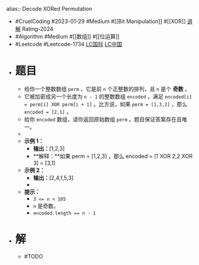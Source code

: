alias:: Decode XORed Permutation

- #CruelCoding #2023-01-29 #Medium #[[Bit Manipulation]] #[[XOR]] [讲解](https://youtu.be/l_Xj5SBs6Kw) Rating-2024
- #Algorithm #Medium #[[数组]] #[[位运算]]
- #Leetcode #Leetcode-1734 [LC国际](https://leetcode.com/problems/decode-xored-permutation/) [LC中国](https://leetcode.cn/problems/decode-xored-permutation/)
- # 题目
	- 给你一个整数数组 `perm` ，它是前 `n` 个正整数的排列，且 `n` 是个 **奇数** 。
	- 它被加密成另一个长度为 `n - 1` 的整数数组 `encoded` ，满足 `encoded[i] = perm[i] XOR perm[i + 1]` 。比方说，如果 `perm = [1,3,2]` ，那么 `encoded = [2,1]` 。
	- 给你 `encoded` 数组，请你返回原始数组 `perm` 。题目保证答案存在且唯一。
	-
	- **示例 1：**
		- **输出：**[1,2,3]
		- **解释：**如果 perm = [1,2,3] ，那么 encoded = [1 XOR 2,2 XOR 3] = [3,1]
	- **示例 2：**
		- **输出：**[2,4,1,5,3]
		-
	- **提示：**
		- `3 <= n < 105`
		- `n` 是奇数。
		- `encoded.length == n - 1`
- # 解
	- #TODO